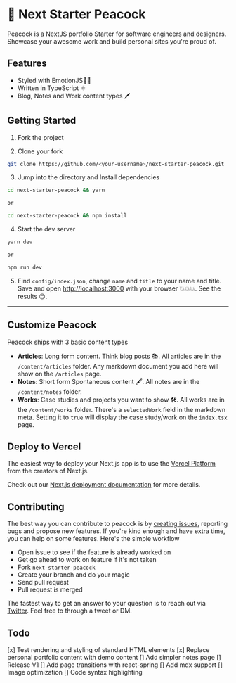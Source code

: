# 🦚 Next Starter Peacock

Peacock is a NextJS portfolio Starter for software engineers and designers. Showcase your awesome work and build personal sites you're proud of.

## Features

- Styled with EmotionJS💅🏾
- Written in TypeScript ⚛
- Blog, Notes and Work content types 🖊

## Getting Started

1. Fork the project

2. Clone your fork

```bash
git clone https://github.com/<your-username>/next-starter-peacock.git
```

3. Jump into the directory and Install dependencies

```bash
cd next-starter-peacock && yarn

or

cd next-starter-peacock && npm install
```

4. Start the dev server

```bash
yarn dev

or

npm run dev
```

5. Find `config/index.json`, change `name` and `title` to your name and title. Save and open [http://localhost:3000](http://localhost:3000) with your browser 💥💥💥. See the results 😊.

---

## Customize Peacock

Peacock ships with 3 basic content types

- **Articles**: Long form content. Think blog posts 📚. All articles are in the `/content/articles` folder. Any markdown document you add here will show on the `/articles` page.
- **Notes**: Short form Spontaneous content 🖋. All notes are in the `/content/notes` folder.
- **Works**: Case studies and projects you want to show 🛠. All works are in the `/content/works` folder. There's a `selectedWork` field in the markdown meta. Setting it to `true` will display the case study/work on the `index.tsx` page.

## Deploy to Vercel

The easiest way to deploy your Next.js app is to use the [Vercel Platform](https://vercel.com/import?utm_medium=default-template&filter=next.js&utm_source=create-next-app&utm_campaign=create-next-app-readme) from the creators of Next.js.

Check out our [Next.js deployment documentation](https://nextjs.org/docs/deployment) for more details.

## Contributing

The best way you can contribute to peacock is by [creating issues](https://github.com/vickOnRails/next-starter-peacock/issues), reporting bugs and propose new features. If you're kind enough and have extra time, you can help on some features. Here's the simple workflow

- Open issue to see if the feature is already worked on
- Get go ahead to work on feature if it's not taken
- Fork `next-starter-peacock`
- Create your branch and do your magic
- Send pull request
- Pull request is merged

The fastest way to get an answer to your question is to reach out via [Twitter](https://twitter.com/vick_onrails). Feel free to through a tweet or DM.
## Todo

[x] Test rendering and styling of standard HTML elements
[x] Replace personal portfolio content with demo content
[] Add simpler notes page
[] Release V1
[] Add page transitions with react-spring
[] Add mdx support
[] Image optimization
[] Code syntax highlighting